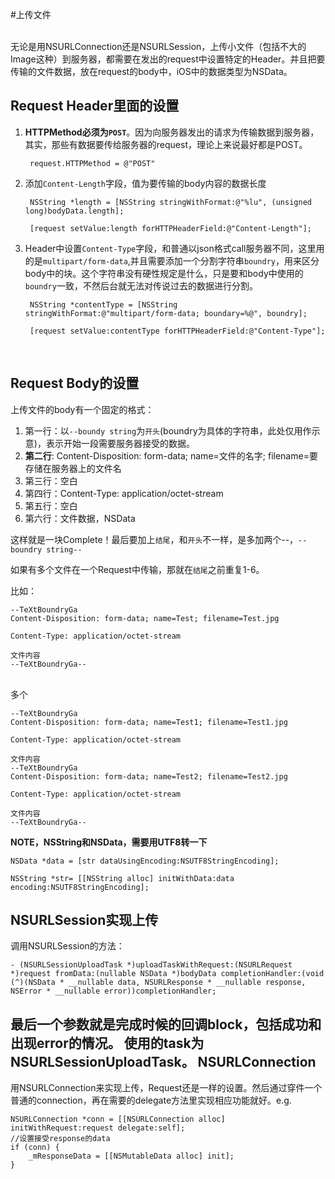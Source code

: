 #上传文件

<br>
无论是用NSURLConnection还是NSURLSession，上传小文件（包括不大的Image这种）到服务器，都需要在发出的request中设置特定的Header。并且把要传输的文件数据，放在request的body中，iOS中的数据类型为NSData。
<br>

Request Header里面的设置
----
1. **HTTPMethod必须为`POST`**。因为向服务器发出的请求为传输数据到服务器，其实，那些有数据要传给服务器的request，理论上来说最好都是POST。

		request.HTTPMethod = @"POST"
	
	
2. 添加`Content-Length`字段，值为要传输的body内容的数据长度

		NSString *length = [NSString stringWithFormat:@"%lu", (unsigned long)bodyData.length];
		
		[request setValue:length forHTTPHeaderField:@"Content-Length"];	
3. Header中设置`Content-Type`字段，和普通以json格式call服务器不同，这里用的是`multipart/form-data`,并且需要添加一个分割字符串`boundry`，用来区分body中的块。这个字符串没有硬性规定是什么，只是要和body中使用的`boundry`一致，不然后台就无法对传说过去的数据进行分割。

		NSString *contentType = [NSString stringWithFormat:@"multipart/form-data; boundary=%@", boundry];
		
		[request setValue:contentType forHTTPHeaderField:@"Content-Type"];
<br>

Request Body的设置
----

上传文件的body有一个固定的格式：

1. 第一行：以`--boundy string`为`开头`(boundry为具体的字符串，此处仅用作示意)，表示开始一段需要服务器接受的数据。
2. **第二行**: Content-Disposition: form-data; name=文件的名字; filename=要存储在服务器上的文件名
3. 第三行：空白
4. 第四行：Content-Type: application/octet-stream
5. 第五行：空白
6. 第六行：文件数据，NSData

这样就是一块Complete！最后要加上`结尾`，和`开头`不一样，是多加两个--，`--boundry string--`

如果有多个文件在一个Request中传输，那就在`结尾`之前重复1-6。

比如：

	--TeXtBoundryGa
	Content-Disposition: form-data; name=Test; filename=Test.jpg
		
	Content-Type: application/octet-stream
		
	文件内容
	--TeXtBoundryGa--

<br>多个
	
	--TeXtBoundryGa
	Content-Disposition: form-data; name=Test1; filename=Test1.jpg
		
	Content-Type: application/octet-stream
		
	文件内容
	--TeXtBoundryGa
	Content-Disposition: form-data; name=Test2; filename=Test2.jpg
		
	Content-Type: application/octet-stream
		
	文件内容
	--TeXtBoundryGa--
	
**NOTE，NSString和NSData，需要用UTF8转一下**

	NSData *data = [str dataUsingEncoding:NSUTF8StringEncoding]; 

	NSString *str= [[NSString alloc] initWithData:data encoding:NSUTF8StringEncoding];
 

NSURLSession实现上传
----
调用NSURLSession的方法：
 		
	- (NSURLSessionUploadTask *)uploadTaskWithRequest:(NSURLRequest *)request fromData:(nullable NSData *)bodyData completionHandler:(void (^)(NSData * __nullable data, NSURLResponse * __nullable response, NSError * __nullable error))completionHandler;
最后一个参数就是完成时候的回调block，包括成功和出现error的情况。 使用的task为NSURLSessionUploadTask。
NSURLConnection
----
用NSURLConnection来实现上传，Request还是一样的设置。然后通过穿件一个普通的connection，再在需要的delegate方法里实现相应功能就好。e.g.

	NSURLConnection *conn = [[NSURLConnection alloc] initWithRequest:request delegate:self];
	//设置接受response的data
	if (conn) {
  		_mResponseData = [[NSMutableData alloc] init];
	}